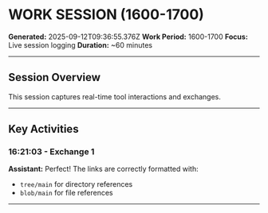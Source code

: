 # WORK SESSION (1600-1700)

**Generated:** 2025-09-12T09:36:55.376Z
**Work Period:** 1600-1700
**Focus:** Live session logging
**Duration:** ~60 minutes

---

## Session Overview

This session captures real-time tool interactions and exchanges.

---

## Key Activities

### 16:21:03 - Exchange 1

**Assistant:** Perfect! The links are correctly formatted with:
- `tree/main` for directory references
- `blob/main` for file references

---

